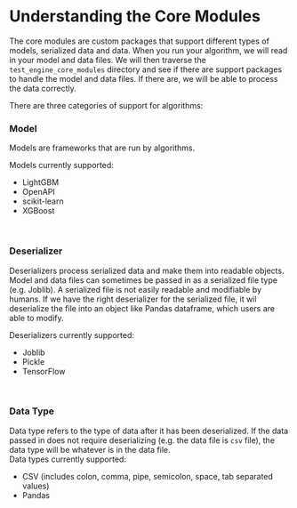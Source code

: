 # Understanding the Core Modules
The core modules are custom packages that support different types of models, serialized data and data. When you run your algorithm, we will read in your model and data files. We will then traverse the `test_engine_core_modules` directory and see if there are support packages to handle the model and data files. If there are, we will be able to process the data correctly.  

There are three categories of support for algorithms: 
<br>

### Model
Models are frameworks that are run by algorithms. 
<br>

Models currently supported:

- LightGBM
- OpenAPI
- scikit-learn
- XGBoost
<br>

### Deserializer
Deserializers process serialized data and make them into readable objects. Model and data files can sometimes be passed in as a serialized file type (e.g. Joblib). A serialized file is not easily readable and modifiable by humans. If we have the right deserializer for the serialized file, it wil deserialize the file into an object like Pandas dataframe, which users are able to modify. 
<br>

Deserializers currently supported:

- Joblib
- Pickle
- TensorFlow
<br>

### Data Type
Data type refers to the type of data after it has been deserialized. If the data passed in does not require deserializing (e.g. the data file is `csv` file), the data type will be whatever is in the data file.<br>
Data types currently supported:

- CSV (includes colon, comma, pipe, semicolon, space, tab separated values)
- Pandas
<br>